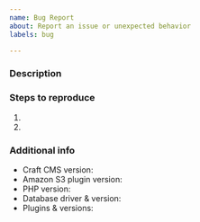 ```yaml
---
name: Bug Report
about: Report an issue or unexpected behavior
labels: bug

---
```


### Description



### Steps to reproduce

1.
2.

### Additional info

- Craft CMS version:
- Amazon S3 plugin version:
- PHP version:
- Database driver & version:
- Plugins & versions:
